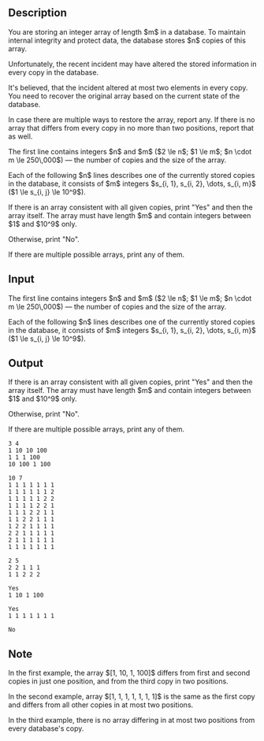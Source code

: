 ## Description

<div><p>You are storing an integer array of length $m$ in a database. To maintain internal integrity and protect data, the database stores $n$ copies of this array.</p><p>Unfortunately, the recent incident may have altered the stored information in every copy in the database.</p><p>It's believed, that the incident altered at most two elements in every copy. You need to recover the original array based on the current state of the database.</p><p>In case there are multiple ways to restore the array, report any. If there is no array that differs from every copy in no more than two positions, report that as well.</p></div><div class="input-specification"><p>The first line contains integers $n$ and $m$ ($2 \le n$; $1 \le m$; $n \cdot m \le 250\,000$)&nbsp;— the number of copies and the size of the array.</p><p>Each of the following $n$ lines describes one of the currently stored copies in the database, it consists of $m$ integers $s_{i, 1}, s_{i, 2}, \dots, s_{i, m}$ ($1 \le s_{i, j} \le 10^9$).</p></div><div class="output-specification"><p>If there is an array consistent with all given copies, print "<span class="tex-font-style-tt">Yes</span>" and then the array itself. The array must have length $m$ and contain integers between $1$ and $10^9$ only.</p><p>Otherwise, print "<span class="tex-font-style-tt">No</span>".</p><p>If there are multiple possible arrays, print any of them.</p></div>

## Input

<p>The first line contains integers $n$ and $m$ ($2 \le n$; $1 \le m$; $n \cdot m \le 250\,000$)&nbsp;— the number of copies and the size of the array.</p><p>Each of the following $n$ lines describes one of the currently stored copies in the database, it consists of $m$ integers $s_{i, 1}, s_{i, 2}, \dots, s_{i, m}$ ($1 \le s_{i, j} \le 10^9$).</p>

## Output

<p>If there is an array consistent with all given copies, print "<span class="tex-font-style-tt">Yes</span>" and then the array itself. The array must have length $m$ and contain integers between $1$ and $10^9$ only.</p><p>Otherwise, print "<span class="tex-font-style-tt">No</span>".</p><p>If there are multiple possible arrays, print any of them.</p>





```input1
3 4
1 10 10 100
1 1 1 100
10 100 1 100
```




```input2
10 7
1 1 1 1 1 1 1
1 1 1 1 1 1 2
1 1 1 1 1 2 2
1 1 1 1 2 2 1
1 1 1 2 2 1 1
1 1 2 2 1 1 1
1 2 2 1 1 1 1
2 2 1 1 1 1 1
2 1 1 1 1 1 1
1 1 1 1 1 1 1
```




```input3
2 5
2 2 1 1 1
1 1 2 2 2
```




```output1
Yes
1 10 1 100
```




```output2
Yes
1 1 1 1 1 1 1
```




```output3
No
```



## Note

<p>In the first example, the array $[1, 10, 1, 100]$ differs from first and second copies in just one position, and from the third copy in two positions.</p><p>In the second example, array $[1, 1, 1, 1, 1, 1, 1]$ is the same as the first copy and differs from all other copies in at most two positions.</p><p>In the third example, there is no array differing in at most two positions from every database's copy.</p>
